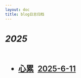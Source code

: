 ```yaml
---
layout: doc
title: blog日志归档
---
```

<style>
    ul{ 
        
        font-size:25px;
        font-weight:600;
   }
    </style>


# *2025*
<br>  

- [心累](./life_list/2025-6-11.md)&nbsp;&nbsp;[2025-6-11](./life_list/2025-6-11.md)